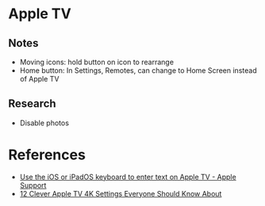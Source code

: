# Apple TV
## Notes
* Moving icons: hold button on icon to rearrange
* Home button: In Settings, Remotes, can change to Home Screen instead of Apple TV

## Research
* Disable photos

# References
* [Use the iOS or iPadOS keyboard to enter text on Apple TV - Apple Support](https://support.apple.com/guide/tv/use-the-ios-or-ipados-keyboard-atvb827791d6/tvos)
* [12 Clever Apple TV 4K Settings Everyone Should Know About](https://lifehacker.com/12-clever-apple-tv-4k-settings-everyone-should-know-abo-1847766109/slides/3)
